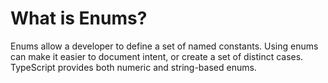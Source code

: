 # What is Enums?
Enums allow a developer to define a set of named constants. Using enums can make it easier to document intent, or create a set of distinct cases. TypeScript provides both numeric and string-based enums.
